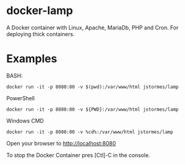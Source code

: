 # docker-lamp
A Docker container with Linux, Apache, MariaDb, PHP and Cron.  For deploying thick containers.

# Examples

BASH:

```docker run -it -p 8080:80 -v $(pwd):/var/www/html jstormes/lamp```

PowerShell

```docker run -it -p 8080:80 -v ${PWD}:/var/www/html jstormes/lamp```

Windows CMD

```docker run -it -p 8080:80 -v %cd%:/var/www/html jstormes/lamp```

Open your browser to [http://localhost:8080](http://localhost:8080)

To stop the Docker Container pres [Ctl]-C in the console.
